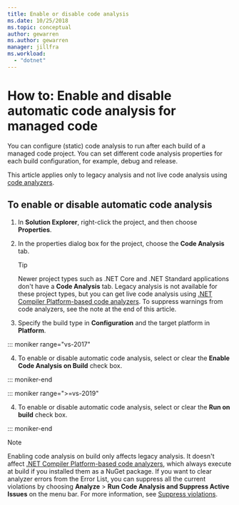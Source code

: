 ```yaml
---
title: Enable or disable code analysis
ms.date: 10/25/2018
ms.topic: conceptual
author: gewarren
ms.author: gewarren
manager: jillfra
ms.workload:
  - "dotnet"
---
```

# How to: Enable and disable automatic code analysis for managed code

You can configure (static) code analysis to run after each build of a managed code project. You can set different code analysis properties for each build configuration, for example, debug and release.

This article applies only to legacy analysis and not live code analysis using [code analyzers](roslyn-analyzers-overview.md).

## To enable or disable automatic code analysis

1. In **Solution Explorer**, right-click the project, and then choose **Properties**.

2. In the properties dialog box for the project, choose the **Code Analysis** tab.

   > [!TIP]
   > Newer project types such as .NET Core and .NET Standard applications don't have a **Code Analysis** tab. Legacy analysis is not available for these project types, but you can get live code analysis using [.NET Compiler Platform-based code analyzers](roslyn-analyzers-overview.md). To suppress warnings from code analyzers, see the note at the end of this article.

3. Specify the build type in **Configuration** and the target platform in **Platform**.

::: moniker range="vs-2017"

4. To enable or disable automatic code analysis, select or clear the **Enable Code Analysis on Build** check box.

::: moniker-end

::: moniker range=">=vs-2019"

4. To enable or disable automatic code analysis, select or clear the **Run on build** check box.

::: moniker-end

> [!NOTE]
> Enabling code analysis on build only affects legacy analysis. It doesn't affect [.NET Compiler Platform-based code analyzers](roslyn-analyzers-overview.md), which always execute at build if you installed them as a NuGet package. If you want to clear analyzer errors from the Error List, you can suppress all the current violations by choosing **Analyze** > **Run Code Analysis and Suppress Active Issues** on the menu bar. For more information, see [Suppress violations](use-roslyn-analyzers.md#suppress-violations).
